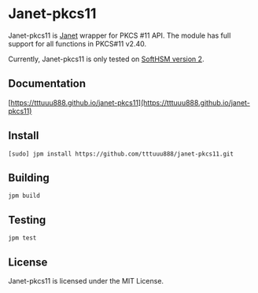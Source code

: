 # Janet-pkcs11

Janet-pkcs11 is [Janet](https://janet-lang.org) wrapper for PKCS #11 API. The
module has full support for all functions in PKCS#11 v2.40.

Currently, Janet-pkcs11 is only tested on [SoftHSM version 2](https://github.com/opendnssec/SoftHSMv2).

## Documentation

[https://tttuuu888.github.io/janet-pkcs11](https://tttuuu888.github.io/janet-pkcs11)

## Install

```
[sudo] jpm install https://github.com/tttuuu888/janet-pkcs11.git
```

## Building

```
jpm build
```

## Testing

```
jpm test
```

## License

Janet-pkcs11 is licensed under the MIT License.
